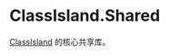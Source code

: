 # ClassIsland.Shared

[ClassIsland] 的核心共享库。

[ClassIsland]: https://github.com/ClassIsland/ClassIsland